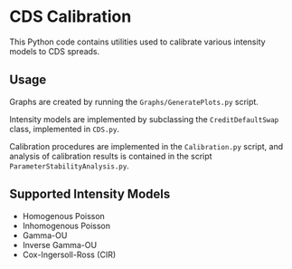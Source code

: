 # CDS Calibration

This Python code contains utilities used to calibrate various intensity models to CDS spreads.

## Usage

Graphs are created by running the `Graphs/GeneratePlots.py` script.  

Intensity models are implemented by subclassing the `CreditDefaultSwap` class, implemented in `CDS.py`.

Calibration procedures are implemented in the `Calibration.py` script, and analysis of calibration results is contained in the script `ParameterStabilityAnalysis.py`.  

## Supported Intensity Models


* Homogenous Poisson
* Inhomogenous Poisson
* Gamma-OU
* Inverse Gamma-OU
* Cox-Ingersoll-Ross (CIR)